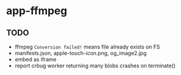 # app-ffmpeg

## TODO

- ffmpeg `Conversion failed!` means file already exists on FS
- manifests.json, apple-touch-icon.png, og_image2.jpg
- embed as iframe
- report crbug worker returning many blobs crashes on terminate()